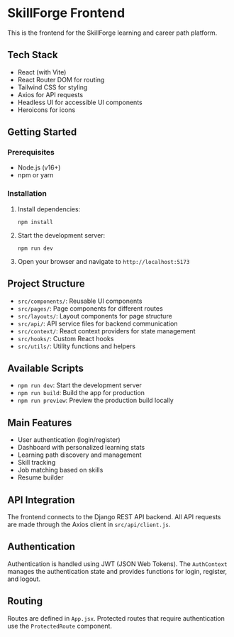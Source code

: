 # SkillForge Frontend

This is the frontend for the SkillForge learning and career path platform.

## Tech Stack

- React (with Vite)
- React Router DOM for routing
- Tailwind CSS for styling
- Axios for API requests
- Headless UI for accessible UI components
- Heroicons for icons

## Getting Started

### Prerequisites

- Node.js (v16+)
- npm or yarn

### Installation

1. Install dependencies:
   ```
   npm install
   ```

2. Start the development server:
   ```
   npm run dev
   ```

3. Open your browser and navigate to `http://localhost:5173`

## Project Structure

- `src/components/`: Reusable UI components
- `src/pages/`: Page components for different routes
- `src/layouts/`: Layout components for page structure
- `src/api/`: API service files for backend communication
- `src/context/`: React context providers for state management
- `src/hooks/`: Custom React hooks
- `src/utils/`: Utility functions and helpers

## Available Scripts

- `npm run dev`: Start the development server
- `npm run build`: Build the app for production
- `npm run preview`: Preview the production build locally

## Main Features

- User authentication (login/register)
- Dashboard with personalized learning stats
- Learning path discovery and management
- Skill tracking
- Job matching based on skills
- Resume builder

## API Integration

The frontend connects to the Django REST API backend. All API requests are made through the Axios client in `src/api/client.js`.

## Authentication

Authentication is handled using JWT (JSON Web Tokens). The `AuthContext` manages the authentication state and provides functions for login, register, and logout.

## Routing

Routes are defined in `App.jsx`. Protected routes that require authentication use the `ProtectedRoute` component.
